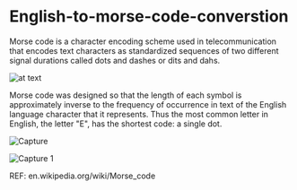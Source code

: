 # English-to-morse-code-converstion
Morse code is a character encoding scheme used in telecommunication that encodes text characters as standardized sequences of two different signal durations called dots and dashes or dits and dahs.


![at text](https://upload.wikimedia.org/wikipedia/commons/thumb/b/b5/International_Morse_Code.svg/315px-International_Morse_Code.svg.png)

Morse code was designed so that the length of each symbol is approximately inverse to the frequency of occurrence in text of the English language character that it represents. Thus the most common letter in English, the letter "E", has the shortest code: a single dot.


![Capture](https://user-images.githubusercontent.com/47969409/71639706-5c698f00-2ca1-11ea-92ed-066b2e437d70.GIF)

![Capture 1](https://user-images.githubusercontent.com/47969409/71639716-8c189700-2ca1-11ea-8cf7-94f090f7db97.GIF)


REF: en.wikipedia.org/wiki/Morse_code
